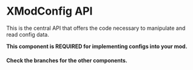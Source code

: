 # XModConfig API

This is the central API that offers the code necessary to manipulate and read config data.

**This component is REQUIRED for implementing configs into your mod.**

#### Check the branches for the other components.